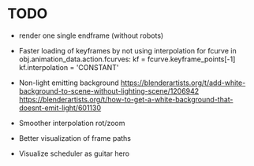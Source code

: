 # TODO

* render one single endframe (without robots)
* Faster loading of keyframes by not using interpolation
for fcurve in obj.animation_data.action.fcurves:
  kf = fcurve.keyframe_points[-1]
  kf.interpolation = 'CONSTANT'

* Non-light emitting background
https://blenderartists.org/t/add-white-background-to-scene-without-lighting-scene/1206942
https://blenderartists.org/t/how-to-get-a-white-background-that-doesnt-emit-light/601130

* Smoother interpolation rot/zoom
* Better visualization of frame paths
* Visualize scheduler as guitar hero 


